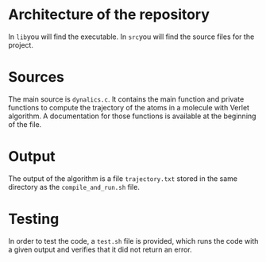 # Architecture of the repository

In `lib`you will find the executable.
In `src`you will find the source files for the project.

# Sources

The main source is `dynalics.c`. It contains the main function and private functions to compute the trajectory of the atoms in a molecule with Verlet algorithm. A documentation for those functions is available at the beginning of the file.

# Output

The output of the algorithm is a file `trajectory.txt` stored in the same directory as the `compile_and_run.sh` file.

# Testing

In order to test the code, a `test.sh` file is provided, which runs the code with a given output and verifies that it did not return an error.